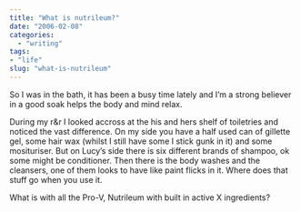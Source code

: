 ```yaml
---
title: "What is nutrileum?"
date: "2006-02-08"
categories: 
  - "writing"
tags:
- "life"
slug: "what-is-nutrileum"
---
```


So I was in the bath, it has been a busy time lately and I’m a strong believer in a good soak helps the body and mind relax.
  
During my r&r I looked accross at the his and hers shelf of toiletries and noticed the vast difference. On my side you have a half used can of gillette gel, some hair wax (whilst I still have some I stick gunk in it) and some mosituriser. But on Lucy’s side there is six different brands of shampoo, ok some might be conditioner. Then there is the body washes and the cleansers, one of them looks to have like paint flicks in it. Where does that stuff go when you use it.
  
What is with all the Pro-V, Nutrileum with built in active X ingredients?
